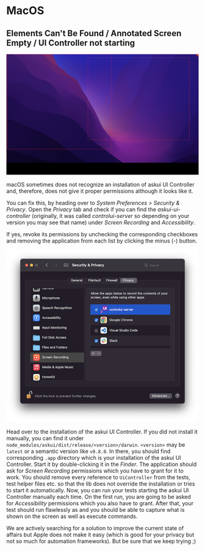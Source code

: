 # MacOS

## Elements Can't Be Found / Annotated Screen Empty / UI Controller not starting

![macOS empty screen captured](./macos-empty-screen.png)

macOS sometimes does not recognize an installation of askui UI Controller and, therefore,
does not give it proper permissions although it looks like it. 

You can fix this, by heading 
over to *System Preferences > Security & Privacy*.
Open the *Privacy* tab and check if you can find the *askui-ui-controller* (originally, it
was called *controlui-server* so depending on your version you may see that 
name) under *Screen Recording* and *Accessibility*. 

If yes, revoke its permissions by unchecking 
the corresponding checkboxes and removing the application  from each list by clicking the minus 
(*-*) button.

![macOS Privacy settings](./macos-privacy-settings.png)

Head over to the installation of the askui UI Controller. If you did not install it manually, 
you can find it under `node_modules/askui/dist/release/<version>/darwin`. 
`<version>` may be `latest` or a semantic version like `v0.8.0`. In there, you should find 
corresponding `.app` directory which is your installation of the askui UI Controller.
Start it by double-clicking it in the *Finder*. The application should ask for 
*Screen Recording* permissions which you have to grant for it to work. You should 
remove every reference to `UiController` from the tests, test helper files etc. so that 
the lib does not override the installation or tries to start it automatically. Now, you can 
run your tests starting the askui UI Controller manually each time. On the first run,
you are going to be asked for *Accessibility* permissions 
which you also have to grant. After that, your test should run flawlessly as and you should 
be able to capture what is shown on the screen as well as execute commands.

We are actively searching for a solution to improve the current state of affairs but Apple
does not make it easy (which is good for your privacy but not so much for automation frameworks). 
But be sure that we keep trying ;) 
